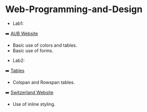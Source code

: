# Web-Programming-and-Design
* Lab1: 

:arrow_right: [AUB Website](https://github.com/aya-nashawati/Web-Programming-and-Design/tree/master/HOMEWORK/Homework1)
  - Basic use of colors and tables.
  - Basic use of forms.
* Lab2:

:arrow_right: [Tables](https://github.com/aya-nashawati/Web-Programming-and-Design/tree/master/LABS/Lab2/Tables)
- Colspan and Rowspan tables.

:arrow_right: [Switzerland Website](https://github.com/aya-nashawati/Web-Programming-and-Design/tree/master/LABS/Lab2/Switzerland)
- Use of inline styling.
